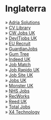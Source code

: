 # Inglaterra

» [Adria Solutions](http://www.adriasolutions.co.uk)\
» [CV Library](https://www.cv-library.co.uk/aff/102400)\
» [CW Jobs UK](http://www.cwjobs.co.uk)\
» [DevITjobs UK](https://devitjobs.uk)\
» [EU Recruit](https://eu-recruit.com)\
» [GuardianJobs](https://jobs.theguardian.com)\
» [Gum Tree](http://www.gumtree.com/jobs)\
» [Indeed UK](http://www.indeed.co.uk)\
» [Job Match](https://www.gov.uk/jobsearch)\
» [Job Rapido UK](http://www.jobrapido.co.uk)\
» [Job Site UK](http://www.jobsite.co.uk)\
» [Jobs UK](http://www.jobs.co.uk)\
» [Monster UK](http://www.monster.co.uk)\
» [NHS Jobs](https://www.jobs.nhs.uk)\
» [RecWorks](https://recworks.co.uk)\
» [Reed UK](http://www.reed.co.uk)\
» [Total Jobs](http://www.totaljobs.com)\
» [X4 Technology](https://www.x4technology.co.uk)
